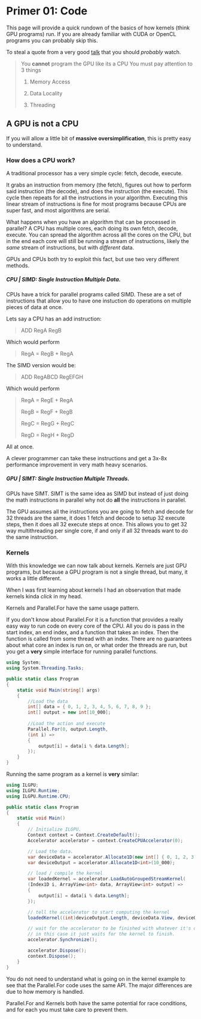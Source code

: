 # Primer 01: Code

This page will provide a quick rundown of the basics of how kernels (think GPU programs) run.
If you are already familiar with CUDA or OpenCL programs you can probably skip this.

To steal a quote from a very good [talk](https://www.youtube.com/watch?v=uvVy3CqpVbM) that you should *probably* watch.

> You **cannot** program the GPU like its a CPU
> You must pay attention to 3 things
> 1. Memory Access
>
> 2. Data Locality
>
> 3. Threading

## A GPU is not a CPU

If you will allow a little bit of **massive oversimplification**, this is pretty easy to understand.

### How does a CPU work?

A traditional processor has a very simple cycle: fetch, decode, execute.

It grabs an instruction from memory (the fetch), figures out how to perform said instruction (the decode),
and does the instruction (the execute). This cycle then repeats for all the instructions in your algorithm.
Executing this linear stream of instructions is fine for most programs because CPUs are super fast, and most
algorithms are serial.

What happens when you have an algorithm that can be processed in parallel? A CPU has multiple cores, each
doing its own fetch, decode, execute. You can spread the algorithm across all the cores on the CPU, but
in the end each core will still be running a stream of instructions, likely the *same* stream of instructions,
but with *different* data.

GPUs and CPUs both try to exploit this fact, but use two very different methods.

##### CPU | SIMD: Single Instruction Multiple Data.

CPUs have a trick for parallel programs called SIMD. These are a set of instructions
that allow you to have one instuction do operations on multiple pieces of data at once.

Lets say a CPU has an add instruction:
> ADD RegA RegB

Which would perform
> RegA = RegB + RegA

The SIMD version would be:
> ADD RegABCD RegEFGH

Which would perform
> RegA = RegE + RegA
>
> RegB = RegF + RegB
>
> RegC = RegG + RegC
>
> RegD = RegH + RegD

All at once.

A clever programmer can take these instructions and get a 3x-8x performance improvement
in very math heavy scenarios.

##### GPU | SIMT: Single Instruction Multiple Threads.

GPUs have SIMT. SIMT is the same idea as SIMD but instead of just doing the math instructions
in parallel why not do **all** the instructions in parallel.

The GPU assumes all the instructions you are going to fetch and decode for 32 threads are
the same, it does 1 fetch and decode to setup 32 execute steps, then it does all 32 execute
steps at once. This allows you to get 32 way multithreading per single core, if and only
if all 32 threads want to do the same instruction.

### Kernels

With this knowledge we can now talk about kernels. Kernels are just GPU programs, but because
a GPU program is not a single thread, but many, it works a little different.

When I was first learning about kernels I had an observation that made kernels kinda *click*
in my head.

Kernels and Parallel.For have the same usage pattern.

If you don't know about Parallel.For it is a function that provides a really easy way to run
code on every core of the CPU. All you do is pass in the start index, an end index, and a function
that takes an index. Then the function is called from some thread with an index. There are no guarantees
about what core an index is run on, or what order the threads are run, but you get a **very** simple
interface for running parallel functions.

```c#
using System;
using System.Threading.Tasks;

public static class Program
{
    static void Main(string[] args)
    {
        //Load the data
        int[] data = { 0, 1, 2, 3, 4, 5, 6, 7, 8, 9 };
        int[] output = new int[10_000];
            
        //Load the action and execute
        Parallel.For(0, output.Length, 
        (int i) =>
        {
            output[i] = data[i % data.Length];
        });
    }
}
```

Running the same program as a kernel is **very** similar:

```c#
using ILGPU;
using ILGPU.Runtime;
using ILGPU.Runtime.CPU;

public static class Program
{
    static void Main()
    {
        // Initialize ILGPU.
        Context context = Context.CreateDefault();
        Accelerator accelerator = context.CreateCPUAccelerator(0);

        // Load the data.
        var deviceData = accelerator.Allocate1D(new int[] { 0, 1, 2, 3, 4, 5, 6, 7, 8, 9 });
        var deviceOutput = accelerator.Allocate1D<int>(10_000);

        // load / compile the kernel
        var loadedKernel = accelerator.LoadAutoGroupedStreamKernel(
        (Index1D i, ArrayView<int> data, ArrayView<int> output) =>
        {
            output[i] = data[i % data.Length];
        });

        // tell the accelerator to start computing the kernel
        loadedKernel((int)deviceOutput.Length, deviceData.View, deviceOutput.View);

        // wait for the accelerator to be finished with whatever it's doing
        // in this case it just waits for the kernel to finish.
        accelerator.Synchronize();

        accelerator.Dispose();
        context.Dispose();
    }
}
```

You do not need to understand what is going on in the kernel example to see that the Parallel.For code uses the same
API. The major differences are due to how memory is handled.

Parallel.For and Kernels both have the same potential for race conditions, and for each you must take care to prevent
them.
